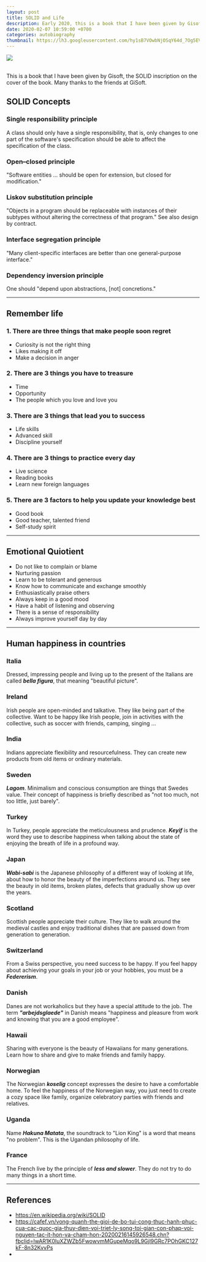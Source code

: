 ```yaml
---
layout: post
title: SOLID and Life
description: Early 2020, this is a book that I have been given by Gisoft, the SOLID inscription on the cover of the book. Many thanks to the friends at GiSoft. I have been describing the life on this posts.
date: 2020-02-07 10:59:00 +0700
categories: autobiography
thumbnail: https://lh3.googleusercontent.com/hy1sB7VOwbNjOSqY64d_7Og5EVPhJnJoPx1U9d9QnQKZBCu-dsD155BFXucvbZvo7JWWjEHTIUj4ZHCsfCIPr_vxxhEra4lUIb7L6PvlBfZz4YQVEQG4Kg_kKnzc9CR0ewStehNmKDVRT10uocXvgekpU-jftF1HdLVsbfbr7wk7HXboANJdN1qAZbJbaWxm3P8Dw2trLSv-zt0MoMnrVdL7wRxkXi8DzSDyUR5gZLULLxsrMn3AA7KbDoxEqkIs65dUbhwCVjuNToPRjqu43Db7UFG-1eAgB1YSbk7Y1tRImh-3nJSmbVvamE2tcCTZqm9sbM2dvk1WWpjFFDvuBFL6XtqAo6q9Km8dZh0m4MOCZw8WatE5AzVZ-cIT6kaFoDU2HqLJ6eFOzWFVPpFNvJ13JL3WTQUvGFic4MtKlQGoMxReHOO9R1iD5W0W_HtmL7eyOxps_S3NwdCPXPCsuEVAiur5ELVIg6-HcTBgXjscPNQd3hUnRrbH-E2gA1bADeLhoch_rY_-tj4tPBSrjjmr497B4F7Mqg-B6TrUaknYikXHCOfH4QntvooMvitkTK9Bw-dymtezLNNf19WOsNnWWmuspJMOBDy1Q4gPURuLDaWxA89InulzehNrtFIt4wHpSwoswtEgb8LEg6LGyYqNrofxNH_U6sMKQ-A_FG_OnmP4Fez9KO4=w628-h419-no
---
```


![](https://lh3.googleusercontent.com/hy1sB7VOwbNjOSqY64d_7Og5EVPhJnJoPx1U9d9QnQKZBCu-dsD155BFXucvbZvo7JWWjEHTIUj4ZHCsfCIPr_vxxhEra4lUIb7L6PvlBfZz4YQVEQG4Kg_kKnzc9CR0ewStehNmKDVRT10uocXvgekpU-jftF1HdLVsbfbr7wk7HXboANJdN1qAZbJbaWxm3P8Dw2trLSv-zt0MoMnrVdL7wRxkXi8DzSDyUR5gZLULLxsrMn3AA7KbDoxEqkIs65dUbhwCVjuNToPRjqu43Db7UFG-1eAgB1YSbk7Y1tRImh-3nJSmbVvamE2tcCTZqm9sbM2dvk1WWpjFFDvuBFL6XtqAo6q9Km8dZh0m4MOCZw8WatE5AzVZ-cIT6kaFoDU2HqLJ6eFOzWFVPpFNvJ13JL3WTQUvGFic4MtKlQGoMxReHOO9R1iD5W0W_HtmL7eyOxps_S3NwdCPXPCsuEVAiur5ELVIg6-HcTBgXjscPNQd3hUnRrbH-E2gA1bADeLhoch_rY_-tj4tPBSrjjmr497B4F7Mqg-B6TrUaknYikXHCOfH4QntvooMvitkTK9Bw-dymtezLNNf19WOsNnWWmuspJMOBDy1Q4gPURuLDaWxA89InulzehNrtFIt4wHpSwoswtEgb8LEg6LGyYqNrofxNH_U6sMKQ-A_FG_OnmP4Fez9KO4=w628-h419-no)

<!-- {:.first-large-letter} -->
  <br>
  This is a book that I have been given by Gisoft, the SOLID inscription on the cover of the book. Many thanks to the friends at GiSoft.
  <br>

## SOLID Concepts
### Single responsibility principle
A class should only have a single responsibility, that is, only changes to one part of the software's specification should be able to affect the specification of the class.

### Open–closed principle
"Software entities ... should be open for extension, but closed for modification."

### Liskov substitution principle
"Objects in a program should be replaceable with instances of their subtypes without altering the correctness of that program." See also design by contract.

### Interface segregation principle
"Many client-specific interfaces are better than one general-purpose interface."

### Dependency inversion principle
One should "depend upon abstractions, [not] concretions."

---
## Remember life
### 1. There are three things that make people soon regret
- Curiosity is not the right thing
- Likes making it off
- Make a decision in anger

### 2. There are 3 things you have to treasure
- Time
- Opportunity
- The people which you love and love you

### 3. There are 3 things that lead you to success
- Life skills
- Advanced skill
- Discipline yourself

### 4. There are 3 things to practice every day
- Live science
- Reading books
- Learn new foreign languages

### 5. There are 3 factors to help you update your knowledge best
- Good book
- Good teacher, talented friend
- Self-study spirit
---

## Emotional Quiotient
- Do not like to complain or blame
- Nurturing passion
- Learn to be tolerant and generous
- Know how to communicate and exchange smoothly
- Enthusiastically praise others
- Always keep in a good mood
- Have a habit of listening and observing
- There is a sense of responsibility
- Always improve yourself day by day

---
## Human happiness in countries
### Italia
Dressed, impressing people and living up to the present of the Italians are called ***bella figura***, that meaning "beautiful picture".

### Ireland
Irish people are open-minded and talkative. They like being part of the collective. Want to be happy like Irish people, join in activities with the collective, such as soccer with friends, camping, singing ...

### India
Indians appreciate flexibility and resourcefulness. They can create new products from old items or ordinary materials.

### Sweden
***Lagom***. Minimalism and conscious consumption are things that Swedes value.
Their concept of happiness is briefly described as "not too much, not too little, just barely".

### Turkey
In Turkey, people appreciate the meticulousness and prudence. ***Keyif*** is the word they use to describe happiness when talking about the state of enjoying the breath of life in a profound way.

### Japan
***Wabi-sabi*** is the Japanese philosophy of a different way of looking at life, about how to honor the beauty of the imperfections around us. They see the beauty in old items, broken plates, defects that gradually show up over the years.

### Scotland
Scottish people appreciate their culture. They like to walk around the medieval castles and enjoy traditional dishes that are passed down from generation to generation.

### Switzerland
From a Swiss perspective, you need success to be happy. If you feel happy about achieving your goals in your job or your hobbies, you must be a ***Federerism***.

### Danish
Danes are not workaholics but they have a special attitude to the job. The term ***"arbejdsglaede"*** in Danish means "happiness and pleasure from work and knowing that you are a good employee".

### Hawaii
Sharing with everyone is the beauty of Hawaiians for many generations. Learn how to share and give to make friends and family happy.

### Norwegian
The Norwegian ***koselig*** concept expresses the desire to have a comfortable home. To feel the happiness of the Norwegian way, you just need to create a cozy space like family, organize celebratory parties with friends and relatives.

### Uganda
Name ***Hakuna Matata***, the soundtrack to "Lion King" is a word that means "no problem". This is the Ugandan philosophy of life.

### France
The French live by the principle of ***less and slower***. They do not try to do many things in a short time.

---
## References
- https://en.wikipedia.org/wiki/SOLID
- https://cafef.vn/vong-quanh-the-gioi-de-bo-tui-cong-thuc-hanh-phuc-cua-cac-quoc-gia-thuy-dien-voi-triet-ly-song-toi-gian-con-phap-voi-nguyen-tac-it-hon-va-cham-hon-20200216145926548.chn?fbclid=IwAR1K0IuXZWZb5FwowvmMGupeMqo9L9Gjl9GRc7POhGKC127kF-8n32KvvPs
- 
